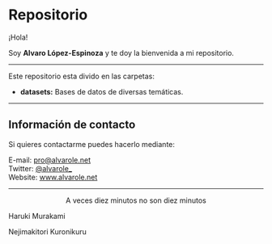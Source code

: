 # Repositorio

¡Hola! 

Soy **Alvaro López-Espinoza** y te doy la bienvenida a mi repositorio. 

---
Este repositorio esta divido en las carpetas:

- **datasets:** Bases de datos de diversas temáticas.
---

## Información de contacto

Si quieres contactarme puedes hacerlo mediante:

E-mail: pro@alvarole.net \
Twitter: [@alvarole_](https://twitter.com/alvarole_) \
Website: www.alvarole.net


---
<p align = center>
<it> A veces diez minutos no son diez minutos </it>
</p> 

<p align = left>
Haruki Murakami

<it> Nejimakitori Kuronikuru </it>
</p>
